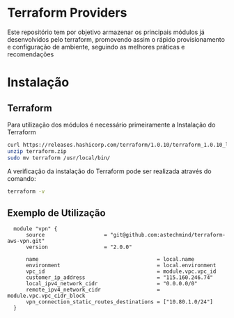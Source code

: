 # Terraform Providers

Este repositório tem por objetivo armazenar os principais módulos já desenvolvidos pelo terraform, promovendo assim o rápido provisionamento e configuração de ambiente, seguindo as melhores práticas e recomendações

# Instalação

## Terraform
Para utilização dos módulos é necessário primeiramente a Instalação do Terraform

```bash
curl https://releases.hashicorp.com/terraform/1.0.10/terraform_1.0.10_linux_amd64.zip -o ./terraform.zip
unzip terraform.zip
sudo mv terraform /usr/local/bin/
```

A verificação da instalação do Terraform pode ser realizada através do comando:

```bash
terraform -v
```

## Exemplo de Utilização
```
  module "vpn" {
      source                   = "git@github.com:astechmind/terraform-aws-vpn.git"
      version                  = "2.0.0"

      name                                      = local.name
      environment                               = local.environment
      vpc_id                                    = module.vpc.vpc_id
      customer_ip_address                       = "115.160.246.74"
      local_ipv4_network_cidr                   = "0.0.0.0/0"
      remote_ipv4_network_cidr                  = module.vpc.vpc_cidr_block
      vpn_connection_static_routes_destinations = ["10.80.1.0/24"]
  }
```